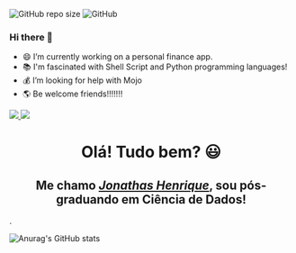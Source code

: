 ![GitHub repo size](https://img.shields.io/github/repo-size/jonathashenrique7/jonathashenrique7) ![GitHub](https://img.shields.io/github/license/jonathashenrique7/jonathashenrique7) 

### Hi there 👋 #### 

-  😄 I’m currently working on a personal finance app.
-  📚 I'm fascinated with Shell Script and Python programming languages!
-  💰 I’m looking for help with Mojo 
-  🌎 Be welcome friends!!!!!!!


<a href="https://www.instagram.com/grinn7code/" target="_blank">
  <img src="https://img.shields.io/badge/-Instagram-%340F63?style=for-the-badge&logo=instagram&logoColor=white" target="_blank">
</a>

<a href="https://t.me/JonathasPocidonio" target="_blank">
  <img src="https://img.shields.io/badge/-Telegram-%FF0000?style=for-the-badge&logo=telegram&logoColor=white" target="_blank">
</a><br />

<div>
  <h1 align="center">Olá! Tudo bem? 😃️</h1>
  <h2 align="center">Me chamo <a href="https://www.linkedin.com/in/jonathas-henrique-pocidonio-2256b3245/"><i>Jonathas Henrique</i></a>, sou pós-graduando em Ciência de Dados!</h2>.
</div>

![Anurag's GitHub stats](https://github-readme-stats.vercel.app/api?username=jonathashenrique7&show_icons=true&theme=merko)

